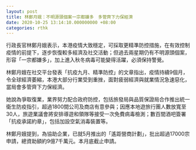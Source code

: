 ```yaml
---
layout: post
title: 林鄭月娥：不明源頭個案一宗都嫌多　多管齊下力保經濟
date: 2020-10-25 13:14:10.000000000 +08:00
categories: rthk
---
```


行政長官林鄭月娥表示，本港疫情大致穩定，可採取更精準防控措施，在有效控制疫情的前提下，逐步恢復較多經濟及社交活動；但過去兩星期仍有不明源頭個案，形容「一宗都嫌多」，加上進入秋冬病毒可能變得活躍，必須保持警覺。

林鄭月娥在社交平台發表「抗疫九月、精準防控」的文章指出，疫情持續9個月，令全球經濟萎縮，本港大部分行業受到重挫，面對疲弱經濟與就業情況急速惡化，當局會多管齊下力保經濟。

她說為爭取復業，業界努力配合政府防控，包括旅發局與品質保證局合作推出統一衛生防疫指引，超過1800間公司及商店有意參與；因應本地遊旅行團人數放寬至30人，旅遊業議會將安排導遊和領隊等接受一次免費病毒檢測；數百間酒吧簽署「抗疫承諾約章」，包括加設空氣消毒裝置等。

林鄭月娥提到，為協助企業，已就5月推出的「遙距營商計劃」，批出超過17000宗申請，總資助額約9億7千萬元。本月底截止申請。
